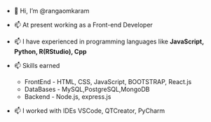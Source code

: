 - 👋 Hi, I’m @rangaomkaram
-  📫 At present working as a Front-end Developer
- 📫 I have experienced in programming languages like <b>JavaScript, Python, R(RStudio), Cpp</b>
- 📫 Skills earned 
       <ul>
       <li> FrontEnd         - HTML, CSS, JavaScript, BOOTSTRAP, React.js</li>
       <li> DataBases        - MySQL,PostgreSQL,MongoDB </li>
       <li> Backend          - Node.js, express.js </li>
      </ul>

- 📫 I worked with IDEs VSCode, QTCreator, PyCharm
  
<!--- 📫 I worked as a Geo-Spatial Analyst intern (Domain: Agriculture) --->


 
<!---
rangaomkaram /My Profile is a ✨ special ✨ repository because its `README.md` (this file) appears on your GitHub profile.
You can click the Preview link to take a look at your changes.
--->

